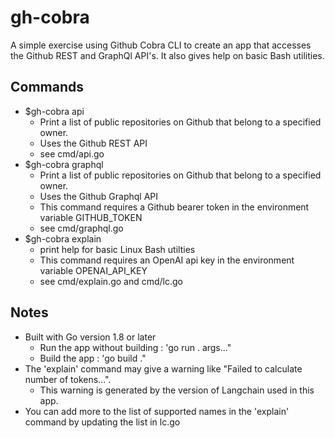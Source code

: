 # gh-cobra

A simple exercise using Github Cobra CLI to create an app that accesses the Github REST and GraphQl API's.
It also gives help on basic Bash utilities.

## Commands

- $gh-cobra api
  - Print a list of public repositories on Github that belong to a specified owner.
  - Uses the Github REST API
  - see cmd/api.go
- $gh-cobra graphql
  - Print a list of public repositories on Github that belong to a specified owner.
  - Uses the Github Graphql API
  - This command requires a Github bearer token in the environment variable GITHUB_TOKEN
  - see cmd/graphql.go
- $gh-cobra explain
  - print help for basic Linux Bash utilties
  - This command requires an OpenAI api key in the environment variable OPENAI_API_KEY
  - see cmd/explain.go and cmd/lc.go

## Notes

- Built with Go version 1.8 or later
  - Run the app without building : 'go run . args..."
  - Build the app : 'go build ."
- The 'explain' command may give a warning like "Failed to calculate number of tokens...".
  - This warning is generated by the version of Langchain used in this app.
- You can add more to the list of supported names in the 'explain' command by updating the list in lc.go
